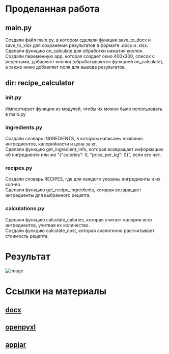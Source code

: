 # Проделанная работа
## main.py
Создали файл main.py, в котором сделали функции save_to_docx и save_to_xlsx 
для сохранения результатов в формате .docx и .xlsx.  
Сделали функцию on_calculate для обработки нажатия кнопок.  
Создали переменную app, которая создает окно 400x300, список с рецептами, добавляет кнопки (обрабатываются функцией on_calculate),
а также ниже добавляет поля для вывода результатов.

## dir: recipe_calculator
### __init__.py
Импортирует функции из модулей, чтобы их можно было использовать в main.py
### ingredients.py
Создали словарь INGREDIENTS, в котором написаны названия ингредиентов, калорийности и цена за кг.  
Сделали функцию get_ingredient_info, которая возвращает информацию об ингредиенте или же "{"calories": 0, "price_per_kg": 0}", если его нет.
### recipes.py
Создали словарь RECIPES, где для каждого указаны ингредиенты и их кол-во.  
Сделали функцию get_recipe_ingredients, которая возвращает ингредиенты для выбранного рецепта.
### calculations.py
Сделали функцию calculate_calories, которая считает калории всех ингредиентов, учитвая их количество.  
Создали функцию calculate_cost, которая аналогично рассчитывает стоимость рецепта.

# Результат
![image](https://github.com/user-attachments/assets/5203eaf6-f0ab-49ad-95df-141d2316e6a7)


# Ссылки на материалы
## [docx](https://pydocs.ru/python-docx/)  
## [openpyxl](https://docs-python.ru/packages/modul-openpyxl/)  
## [appjar](https://python-scripts.com/pdf-splitter-appjar?ysclid=m8neqs5do7978227377)  
